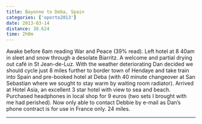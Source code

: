 ```yaml
---
title: Bayonne to Deba, Spain
categories: ['oporto2013']
date: 2013-03-14
distance: 38.624
time: 2h0m
---
```


Awake before 6am reading War and Peace (39% read). Left hotel at 8 40am in sleet and snow through a desolate Biarritz. A welcome and partial drying out café in St Jean-de-Luz. With the weather deteriorating Dan decided we should cycle just 8 miles further to border town of Hendaye and take train into Spain and pre-booked hotel at Deba (with 40 minute changeover at San Sebastian where we sought to stay warm by waiting room radiator). Arrived at Hotel Asia, an excellent 3 star hotel with view to sea and beach. Purchased headphones in local shop for 9 euros (two sets I brought with me had perished). Now only able to contact Debbie by e-mail as Dan’s phone contract is for use in France only. 24 miles.

---
